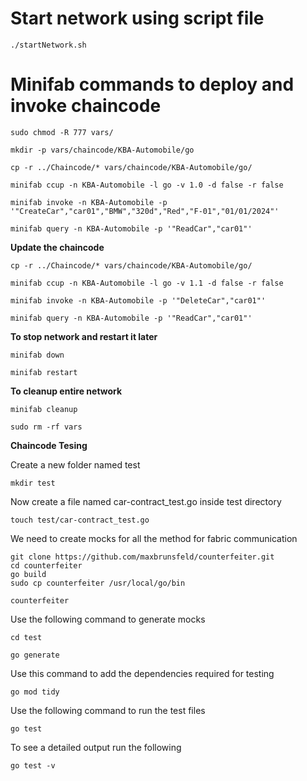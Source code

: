 
# Start network using script file

```
./startNetwork.sh

```

# Minifab commands to deploy and invoke chaincode

```
sudo chmod -R 777 vars/
```
```
mkdir -p vars/chaincode/KBA-Automobile/go
```
```
cp -r ../Chaincode/* vars/chaincode/KBA-Automobile/go/
```
```
minifab ccup -n KBA-Automobile -l go -v 1.0 -d false -r false
```
```
minifab invoke -n KBA-Automobile -p '"CreateCar","car01","BMW","320d","Red","F-01","01/01/2024"'
```
```
minifab query -n KBA-Automobile -p '"ReadCar","car01"'

```

**Update the chaincode**
```
cp -r ../Chaincode/* vars/chaincode/KBA-Automobile/go/
```

```
minifab ccup -n KBA-Automobile -l go -v 1.1 -d false -r false
```

```
minifab invoke -n KBA-Automobile -p '"DeleteCar","car01"'
```
```
minifab query -n KBA-Automobile -p '"ReadCar","car01"'

```

**To stop network and restart it later**

```
minifab down
```
```
minifab restart
```

**To cleanup entire network**
```
minifab cleanup
```
```
sudo rm -rf vars
```

**Chaincode Tesing**

Create a new folder named test

```
mkdir test
```

Now create a file named car-contract_test.go inside test directory
```
touch test/car-contract_test.go
```

We need to create mocks for all the method for fabric communication
```
git clone https://github.com/maxbrunsfeld/counterfeiter.git
cd counterfeiter
go build
sudo cp counterfeiter /usr/local/go/bin

counterfeiter
```

Use the following command to generate mocks
```
cd test

go generate
```

Use this command to add the dependencies required for testing
```
go mod tidy
```

Use the following command to run the test files
```
go test
```

To see a detailed output run the following

```
go test -v

```
